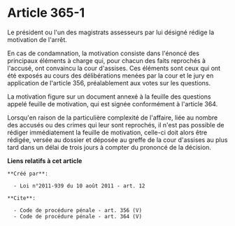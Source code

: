 # Article 365-1

Le président ou l'un des magistrats assesseurs par lui désigné rédige la motivation de l'arrêt. 

En cas de condamnation, la motivation consiste dans l'énoncé des principaux éléments à charge qui, pour chacun des faits
reprochés à l'accusé, ont convaincu la cour d'assises. Ces éléments sont ceux qui ont été exposés au cours des délibérations
menées par la cour et le jury en application de l'article 356, préalablement aux votes sur les questions. 

La motivation figure sur un document annexé à la feuille des questions appelé feuille de motivation, qui est signée
conformément à l'article 364. 

Lorsqu'en raison de la particulière complexité de l'affaire, liée au nombre des accusés ou des crimes qui leur sont
reprochés, il n'est pas possible de rédiger immédiatement la feuille de motivation, celle-ci doit alors être rédigée, versée
au dossier et déposée au greffe de la cour d'assises au plus tard dans un délai de trois jours à compter du prononcé de la
décision.

**Liens relatifs à cet article**

	**Créé par**:

	  - Loi n°2011-939 du 10 août 2011 - art. 12

	**Cite**:

	  - Code de procédure pénale - art. 356 (V)
	  - Code de procédure pénale - art. 364 (V)
